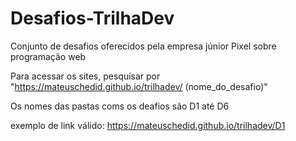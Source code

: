 # Desafios-TrilhaDev
Conjunto de desafios oferecidos pela empresa júnior Pixel sobre programação web

Para acessar os sites, pesquisar por "https://mateuschedid.github.io/trilhadev/ (nome_do_desafio)"

Os nomes das pastas coms os deafios são D1 até D6

exemplo de link válido:
https://mateuschedid.github.io/trilhadev/D1
